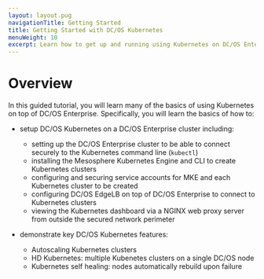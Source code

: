 ```yaml
---
layout: layout.pug
navigationTitle: Getting Started
title: Getting Started with DC/OS Kubernetes
menuWeight: 10
excerpt: Learn how to get up and running using Kubernetes on DC/OS Enterprise
---
```


# Overview

In this guided tutorial, you will learn many of the basics of using Kubernetes on top of DC/OS Enterprise. Specifically, you will learn the basics of how to:

  - setup DC/OS Kubernetes on a DC/OS Enterprise cluster including:
    * setting up the DC/OS Enterprise cluster to be able to connect securely to the Kubernetes command line (`kubectl`)
    * installing the Mesosphere Kubernetes Engine and CLI to create Kubernetes clusters
    * configuring and securing service accounts for MKE and each Kubernetes cluster to be created
    * configuring DC/OS EdgeLB on top of DC/OS Enterprise to connect to Kubernetes clusters
    * viewing the Kubernetes dashboard via a NGINX web proxy server from outside the secured network perimeter

  - demonstrate key DC/OS Kubernetes features:
    * Autoscaling Kubernetes clusters
    * HD Kubernetes: multiple Kubenetes clusters on a single DC/OS node
    * Kubernetes self healing: nodes automatically rebuild upon failure


<!-- *** note. -->
